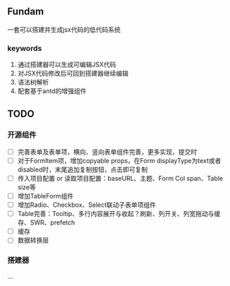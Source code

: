 ## Fundam
一套可以搭建并生成jsx代码的低代码系统

### keywords

1. 通过搭建器可以生成可编辑JSX代码
2. 对JSX代码修改后可回到搭建器继续编辑
3. 语法树解析
4. 配套基于antd的增强组件

## TODO

### 开源组件

- [ ] 完善表单及表单项，横向、竖向表单组件完善，更多实现，提交时
- [ ] 对于FormItem项，增加copyable props，在Form displayType为text或者disabled时，末尾追加复制按钮，点击即可复制
- [ ] 传入项目配置 or 读取项目配置：baseURL、主题、Form Col span、Table size等
- [ ] 增加TableForm组件
- [ ] 增加Radio、Checkbox、Select联动子表单项组件
- [ ] Table完善：Tooltip、多行内容展开与收起？刷新、列开关、列宽拖动与缓存、SWR、prefetch
- [ ] 缓存
- [ ] 数据转换层

### 搭建器

...
